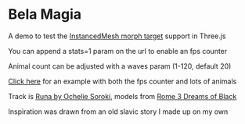 # Bela Magia

A demo to test the [InstancedMesh morph target](https://github.com/mrdoob/three.js/pull/27669) support in Three.js

You can append a stats=1 param on the url to enable an fps counter

Animal count can be adjusted with a waves param (1-120, default 20)

[Click here](https://wizgrav.github.io/magia/?waves=100&stats=1) for an example with both the fps counter and lots of animals

Track is [Runa by Ochelie Soroki](https://www.youtube.com/watch?v=ARS_OZFZHIo), models from [Rome 3 Dreams of Black](https://experiments.withgoogle.com/3-dreams-of-black)

Inspiration was drawn from an old slavic story I made up on my own